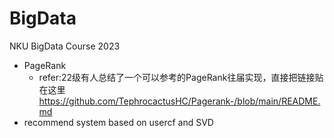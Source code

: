 # BigData
NKU BigData Course 2023

- PageRank
  - refer:22级有人总结了一个可以参考的PageRank往届实现，直接把链接贴在这里
https://github.com/TephrocactusHC/Pagerank-/blob/main/README.md
- recommend system based on usercf and SVD


<!--
# Rewrite code Project
**Cause:** One night I looked through my code repository again and found that the code I had written before was not standardized enough (in short, like shit), so I decided to rewrite and reconstruct those shit code. It's hard work, after all, no one wants to extract gold from shit, but give it a try anyway.

**First Job**:Let's start with BD(BigData) Homework.

-->
